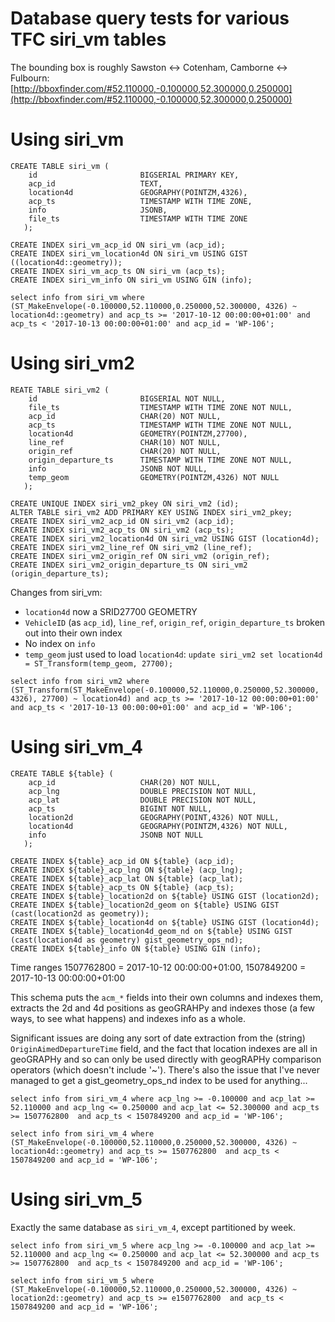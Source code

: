 # Database query tests for various TFC siri_vm tables

The bounding box is roughly Sawston <-> Cotenham, Camborne <-> Fulbourn: 
[http://bboxfinder.com/#52.110000,-0.100000,52.300000,0.250000](http://bboxfinder.com/#52.110000,-0.100000,52.300000,0.250000)

Using siri\_vm
==============

```
CREATE TABLE siri_vm (
    id                       BIGSERIAL PRIMARY KEY,
    acp_id                   TEXT,
    location4d               GEOGRAPHY(POINTZM,4326),
    acp_ts                   TIMESTAMP WITH TIME ZONE,
    info                     JSONB,
    file_ts                  TIMESTAMP WITH TIME ZONE
   );

CREATE INDEX siri_vm_acp_id ON siri_vm (acp_id);
CREATE INDEX siri_vm_location4d ON siri_vm USING GIST ((location4d::geometry));
CREATE INDEX siri_vm_acp_ts ON siri_vm (acp_ts);
CREATE INDEX siri_vm_info ON siri_vm USING GIN (info);
```

```execute
select info from siri_vm where (ST_MakeEnvelope(-0.100000,52.110000,0.250000,52.300000, 4326) ~ location4d::geometry) and acp_ts >= '2017-10-12 00:00:00+01:00' and acp_ts < '2017-10-13 00:00:00+01:00' and acp_id = 'WP-106';
```

Using siri\_vm2
===============

```
REATE TABLE siri_vm2 (
    id                       BIGSERIAL NOT NULL,
    file_ts                  TIMESTAMP WITH TIME ZONE NOT NULL,
    acp_id                   CHAR(20) NOT NULL,
    acp_ts                   TIMESTAMP WITH TIME ZONE NOT NULL,
    location4d               GEOMETRY(POINTZM,27700),
    line_ref                 CHAR(10) NOT NULL,
    origin_ref               CHAR(20) NOT NULL,
    origin_departure_ts      TIMESTAMP WITH TIME ZONE NOT NULL,
    info                     JSONB NOT NULL,
    temp_geom                GEOMETRY(POINTZM,4326) NOT NULL
   );

CREATE UNIQUE INDEX siri_vm2_pkey ON siri_vm2 (id);
ALTER TABLE siri_vm2 ADD PRIMARY KEY USING INDEX siri_vm2_pkey;
CREATE INDEX siri_vm2_acp_id ON siri_vm2 (acp_id);
CREATE INDEX siri_vm2_acp_ts ON siri_vm2 (acp_ts);
CREATE INDEX siri_vm2_location4d ON siri_vm2 USING GIST (location4d);
CREATE INDEX siri_vm2_line_ref ON siri_vm2 (line_ref);
CREATE INDEX siri_vm2_origin_ref ON siri_vm2 (origin_ref);
CREATE INDEX siri_vm2_origin_departure_ts ON siri_vm2 (origin_departure_ts);
```

Changes from siri_vm:

* `location4d` now a SRID27700 GEOMETRY 
* `VehicleID` (as `acp_id`), `line_ref`, `origin_ref`, `origin_departure_ts`
  broken out into their own index
* No index on `info`
* `temp_geom` just used to load `location4d`: `update siri_vm2 set location4d = ST_Transform(temp_geom, 27700);`

```execute
select info from siri_vm2 where (ST_Transform(ST_MakeEnvelope(-0.100000,52.110000,0.250000,52.300000, 4326), 27700) ~ location4d) and acp_ts >= '2017-10-12 00:00:00+01:00' and acp_ts < '2017-10-13 00:00:00+01:00' and acp_id = 'WP-106';
```

Using siri\_vm\_4
===============

```
CREATE TABLE ${table} (
    acp_id                   CHAR(20) NOT NULL,
    acp_lng                  DOUBLE PRECISION NOT NULL,
    acp_lat                  DOUBLE PRECISION NOT NULL,
    acp_ts                   BIGINT NOT NULL,
    location2d               GEOGRAPHY(POINT,4326) NOT NULL,
    location4d               GEOGRAPHY(POINTZM,4326) NOT NULL,
    info                     JSONB NOT NULL
   );

CREATE INDEX ${table}_acp_id ON ${table} (acp_id);
CREATE INDEX ${table}_acp_lng ON ${table} (acp_lng);
CREATE INDEX ${table}_acp_lat ON ${table} (acp_lat);
CREATE INDEX ${table}_acp_ts ON ${table} (acp_ts);
CREATE INDEX ${table}_location2d on ${table} USING GIST (location2d);
CREATE INDEX ${table}_location2d_geom on ${table} USING GIST (cast(location2d as geometry));
CREATE INDEX ${table}_location4d on ${table} USING GIST (location4d);
CREATE INDEX ${table}_location4d_geom_nd on ${table} USING GIST (cast(location4d as geometry) gist_geometry_ops_nd);
CREATE INDEX ${table}_info ON ${table} USING GIN (info);
```

Time ranges 
1507762800 = 2017-10-12 00:00:00+01:00, 1507849200 = 2017-10-13 00:00:00+01:00

This schema puts the `acm_*` fields into their own columns and indexes
them, extracts the 2d and 4d positions as geoGRAHPy and indexes those (a
few ways, to  see what happens) and indexes info as a whole. 

Significant
issues are  doing any sort of date extraction from the (string)
`OriginAimedDepartureTime` field, and the fact that location indexes are
all in geoGRAPHy and so can only be used directly with geogRAPHy comparison
operators (which doesn't include '~'). There's also the issue that I've
never managed to get a gist_geometry_ops_nd index to be used for
anything...


```execute
select info from siri_vm_4 where acp_lng >= -0.100000 and acp_lat >= 52.110000 and acp_lng <= 0.250000 and acp_lat <= 52.300000 and acp_ts >= 1507762800  and acp_ts < 1507849200 and acp_id = 'WP-106';
```

```execute
select info from siri_vm_4 where (ST_MakeEnvelope(-0.100000,52.110000,0.250000,52.300000, 4326) ~ location4d::geometry) and acp_ts >= 1507762800  and acp_ts < 1507849200 and acp_id = 'WP-106';
```

Using siri\_vm\_5
===============

Exactly the same database as `siri_vm_4`, except partitioned by week.

```execute
select info from siri_vm_5 where acp_lng >= -0.100000 and acp_lat >= 52.110000 and acp_lng <= 0.250000 and acp_lat <= 52.300000 and acp_ts >= 1507762800  and acp_ts < 1507849200 and acp_id = 'WP-106';
```

```execute
select info from siri_vm_5 where (ST_MakeEnvelope(-0.100000,52.110000,0.250000,52.300000, 4326) ~ location2d::geometry) and acp_ts >= e1507762800  and acp_ts < 1507849200 and acp_id = 'WP-106';
```
